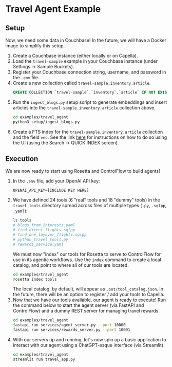 # Travel Agent Example

## Setup

Now, we need some data in Couchbase!
In the future, we will have a Docker image to simplify this setup.

1. Create a Couchbase instance (either locally or on Capella).
2. Load the `travel-sample` example in your Couchbase instance (under Settings -> Sample Buckets).
3. Register your Couchbase connection string, username, and password in the `.env` file.
4. Create a new collection called `travel-sample.inventory.article`.
   ```sql
   CREATE COLLECTION `travel-sample`.`inventory`.`article` IF NOT EXISTS;
   ```
5. Run the `ingest_blogs.py` setup script to generate embeddings and insert articles into the
   `travel-sample.inventory.article` collection above.
   ```bash
   cd examples/travel_agent
   python3 setup/ingest_blogs.py
   ```   
6. Create a FTS index for the `travel-sample.inventory.article` collection and the field `vec`.
   See the link [here](https://docs.couchbase.com/cloud/vector-search/create-vector-search-index-ui.html) for
   instructions on how to do so using the UI (using the Search -> QUICK INDEX screen).

## Execution

We are now ready to start using Rosetta and ControlFlow to build agents!

1. In the `.env` file, add your OpenAI API key:
   ```
   OPENAI_API_KEY=[INCLUDE KEY HERE]
   ```
2. We have defined 24 tools (6 "real" tools and 18 "dummy" tools) in the `travel_tools` directory spread across files
   of multiple types (`.py`, `.sqlpp`, `.yaml`):
   ```bash
   ls tools
   # blogs_from_interests.yaml
   # find_direct_flights.sqlpp
   # find_one_layover_flights.sqlpp
   # python_travel_tools.py
   # rewards_service.yaml
   ```
   We must now "index" our tools for Rosetta to serve to ControlFlow for use in its agentic workflows.
   Use the `index` command to create a local catalog, and point to where all of our tools are located.
   ```bash
   cd examples/travel_agent
   rosetta index tools
   ```
   The local catalog, by default, will appear as `.out/tool_catalog.json`.
   In the future, there will be an option to register / add your tools to Capella.
3. Now that we have our tools available, our agent is ready to execute!
   Run the command below to start the agent server (via FastAPI and ControlFlow) and a dummy REST server for managing
   travel rewards.
   ```bash
   cd examples/travel_agent
   fastapi run services/agent_server.py --port 10000
   fastapi run services/rewards_server.py --port 10001
   ```
4. With our servers up and running, let's now spin up a basic application to interact with our agent using a
   ChatGPT-esque interface (via Streamlit).
   ```bash
   cd examples/travel_agent
   streamlit run travel_app.py
   ```